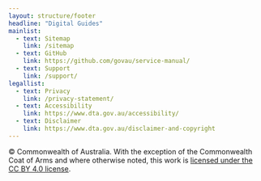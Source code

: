 ```yaml
---
layout: structure/footer
headline: "Digital Guides"
mainlist:
  - text: Sitemap
    link: /sitemap
  - text: GitHub
    link: https://github.com/govau/service-manual/
  - text: Support
    link: /support/
legallist:
  - text: Privacy
    link: /privacy-statement/
  - text: Accessibility
    link: https://www.dta.gov.au/accessibility/
  - text: Disclaimer
    link: https://www.dta.gov.au/disclaimer-and-copyright
---
```


© Commonwealth of Australia. With the exception of the Commonwealth Coat of Arms and where otherwise noted, this work is [licensed under the CC BY 4.0 license](https://creativecommons.org/licenses/by/4.0/).
